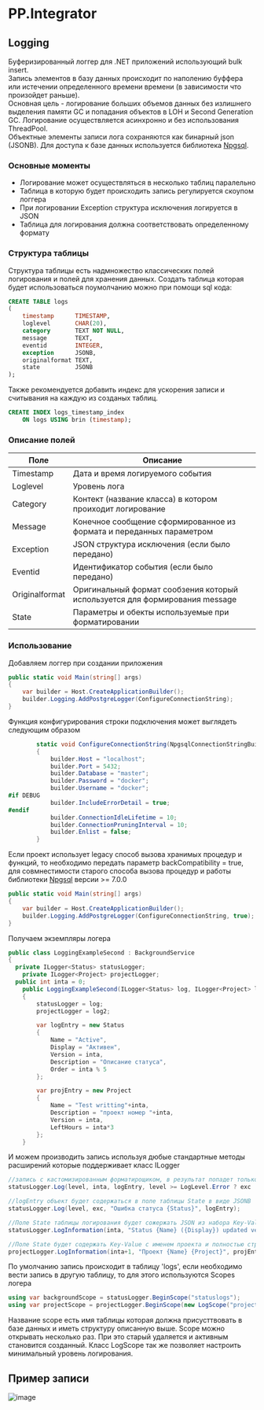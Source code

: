 # PP.Integrator
## Logging

Буферизированный логгер для .NET приложений использующий bulk insert.<br> Запись элементов в базу данных происходит по наполению буффера или истечении определенного времени времени (в зависимости что произойдет раньше).<br> Основная цель - логирование больших объемов данных без излишнего выделения памяти GC и попадания объектов в LOH и Second Generation GC. Логирование осуществляется асинхронно и без использования ThreadPool. <br> Объектные элементы записи лога сохраняются как бинарный json (JSONB). Для доступа к базе данных используется библиотека [Npgsql](https://www.npgsql.org/index.html).


### Основные моменты

 * Логирование может осуществляться в несколько таблиц паралельно
 * Таблица в которую будет происходить запись регулируется скоупом логгера
 * При логировании Exception структура исключения логируется в JSON
 * Таблица для логирования должна соответствовать определенному формату 
 
### Структура таблицы

Структура таблицы есть надмножество классических полей логирования и полей для хранения данных. Создать таблица которая будет использоваться поумолчанию можно при помощи sql кода:

```sql
CREATE TABLE logs
(
	timestamp      TIMESTAMP,
	loglevel       CHAR(20),
	category       TEXT NOT NULL,
	message        TEXT,
	eventid        INTEGER,
	exception      JSONB,
	originalformat TEXT,
	state          JSONB
);
```
Также рекомендуется добавить индекс для ускорения записи и считывания на каждую из созданых таблиц.

```sql
CREATE INDEX logs_timestamp_index
	ON logs USING brin (timestamp);
```

### Описание полей

|Поле|Описание|
|----|--------|
|Timestamp      |Дата и время логируемого события|
|Loglevel       |Уровень лога|
|Category       |Контект (название класса) в котором проиходит логирование|
|Message        |Конечное сообщение сформированное из формата и переданных параметром|
|Exception      |JSON структура исключения (если было передано)|
|Eventid        |Идентификатор события (если было передано) |
|Originalformat |Оригинальный формат сообзения который используется для формирования message|
|State          |Параметры и обекты используемые при форматировании|

### Использование

Добавляем логгер при создании приложения
```csharp
public static void Main(string[] args)
{
	var builder = Host.CreateApplicationBuilder();
	builder.Logging.AddPostgreLogger(ConfigureConnectionString);
}
```

Функция конфигурирования строки подключения может выглядеть следующим образом
```csharp
		static void ConfigureConnectionString(NpgsqlConnectionStringBuilder builder)
		{
			builder.Host = "localhost";
			builder.Port = 5432;
			builder.Database = "master";
			builder.Password = "docker";
			builder.Username = "docker";
#if DEBUG
			builder.IncludeErrorDetail = true;
#endif
			builder.ConnectionIdleLifetime = 10;
			builder.ConnectionPruningInterval = 10;
			builder.Enlist = false;
		}
```

Если проект использует legacy способ вызова хранимых процедур и функций, то необходимо передать параметр backCompatibility = true, для совмнестимости старого способа вызова процедур и работы библиотеки [Npgsql](https://www.npgsql.org/index.html) версии >= 7.0.0
```csharp
public static void Main(string[] args)
{
	var builder = Host.CreateApplicationBuilder();
	builder.Logging.AddPostgreLogger(ConfigureConnectionString, true);
}
```
Получаем экземпляры логера
```csharp
public class LoggingExampleSecond : BackgroundService
{
  private ILogger<Status> statusLogger;
	private ILogger<Project> projectLogger;
  public int inta = 0;
	public LoggingExampleSecond(ILogger<Status> log, ILogger<Project> log2)
    {
        statusLogger = log;
        projectLogger = log2;

        var logEntry = new Status
        {
            Name = "Active",
            Display = "Активен",
            Version = inta,
            Description = "Описание статуса",
            Order = inta % 5
        };

        var projEntry = new Project
        {
            Name = "Test writting"+inta,
            Description = "проект номер "+inta,
            Version = inta,					
            LeftHours = inta*3
        }; 
    }
```
И можем производить запись используя дюбые стандартные методы расширений которые поддерживает класс ILogger

```csharp
//запись с кастомизированным форматирощиком, в результат попадет только строка с текстом
statusLogger.Log(level, inta, logEntry, level >= LogLevel.Error ? exc : default, (item, err) => "Loglevel");

//logEntry объект будет содержаться в поле таблицы State в виде JSONB
statusLogger.Log(level, exc, "Ошибка статуса {Status}", logEntry);

//Поле State таблицы логирования будет сожержать JSON из набора Key-Value переданных параметрами объектов
statusLogger.LogInformation(inta, "Status {Name} ({Display}) updated version {Version} with order {Order}", logEntry.Name,logEntry.Display, logEntry.Version, logEntry.Order);

//Поле State будет содержать Key-Value с именем проекта и полностью структуру projEntry в виде json
projectLogger.LogInformation(inta+1, "Проект {Name} {Project}", projEntry.Name, projEntry);

```

По умолчанию запись происходит в таблицу 'logs', если необходимо вести запись в другую таблицу, то для этого используются Scopes логера
```csharp
using var backgroundScope = statusLogger.BeginScope("statuslogs");
using var projectScope = projectLogger.BeginScope(new LogScope("projectlogs"));
```
Название scope есть имя таблицы которая должна присусттвовать в базе данных и иметь структуру описанную выше. Scope можно открывать несколько раз. При это старый удаляется и активным становится созданный. Класс LogScope так же позволяет настроить минимальный уровень логирования.

## Пример записи
![image](https://github.com/user-attachments/assets/fab33ebc-13cd-4bca-b29e-44e8f19bdd70)


